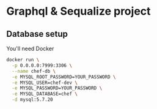 # Graphql & Sequalize project

## Database setup

You'll need Docker

```sh
docker run \
  -p 0.0.0.0:7999:3306 \
  --name chef-db \
  -e MYSQL_ROOT_PASSWORD=YOUR_PASSWORD \
  -e MYSQL_USER=chef-dev \
  -e MYSQL_PASSWORD=YOUR_PASSWORD \
  -e MYSQL_DATABASE=chef \
  -d mysql:5.7.20
```
